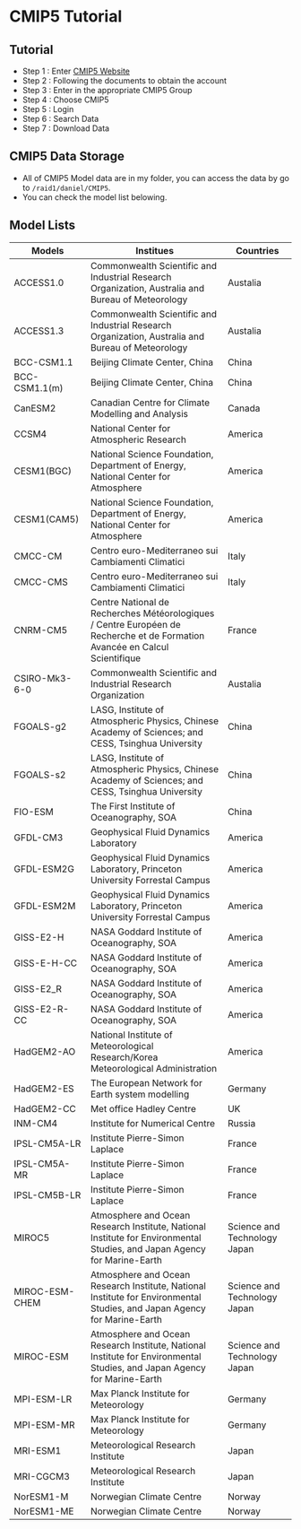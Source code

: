 # CMIP5 Tutorial

## Tutorial
- Step 1 : Enter [CMIP5 Website](https://pcmdi.llnl.gov/mips/cmip5/)
- Step 2 : Following the documents to obtain the account
- Step 3 : Enter in the appropriate CMIP5 Group
- Step 4 : Choose CMIP5
- Step 5 : Login 
- Step 6 : Search Data
- Step 7 : Download Data

## CMIP5 Data Storage 

- All of CMIP5 Model data are in my folder, you can access the data by go to `/raid1/daniel/CMIP5`.
- You can check the model list belowing.

## Model Lists
| Models | Institues | Countries |
|--------|-----------|-----------|
| ACCESS1.0 | Commonwealth Scientific and Industrial Research Organization, Australia and Bureau of Meteorology | Austalia|
| ACCESS1.3 | Commonwealth Scientific and Industrial Research Organization, Australia and Bureau of Meteorology | Austalia|
| BCC-CSM1.1 |  Beijing Climate Center, China | China |
| BCC-CSM1.1(m) | Beijing Climate Center, China | China |
| CanESM2 | Canadian Centre for Climate Modelling and Analysis | Canada |
| CCSM4 | National Center for Atmospheric Research | America |
| CESM1(BGC) | National Science Foundation, Department of Energy, National Center for Atmosphere | America |
| CESM1(CAM5) | National Science Foundation, Department of Energy, National Center for Atmosphere | America |
| CMCC-CM | Centro euro-Mediterraneo sui Cambiamenti Climatici | Italy |
| CMCC-CMS | Centro euro-Mediterraneo sui Cambiamenti Climatici | Italy |
| CNRM-CM5 | Centre National de Recherches Météorologiques / Centre Européen de Recherche et de Formation Avancée en Calcul Scientifique | France |
| CSIRO-Mk3-6-0 | Commonwealth Scientific and Industrial Research Organization | Austalia |
| FGOALS-g2 | LASG, Institute of Atmospheric Physics, Chinese Academy of Sciences; and CESS, Tsinghua University | China|
| FGOALS-s2 | LASG, Institute of Atmospheric Physics, Chinese Academy of Sciences; and CESS, Tsinghua University | China|
| FIO-ESM | The First Institute of Oceanography, SOA | China |
| GFDL-CM3 | Geophysical Fluid Dynamics Laboratory | America |
| GFDL-ESM2G | Geophysical Fluid Dynamics Laboratory, Princeton University Forrestal Campus | America |
| GFDL-ESM2M | Geophysical Fluid Dynamics Laboratory, Princeton University Forrestal Campus | America |
| GISS-E2-H | NASA Goddard Institute of Oceanography, SOA | America |
| GISS-E-H-CC | NASA Goddard Institute of Oceanography, SOA | America |
| GISS-E2_R  | NASA Goddard Institute of Oceanography, SOA | America |
| GISS-E2-R-CC | NASA Goddard Institute of Oceanography, SOA | America |
| HadGEM2-AO | National Institute of Meteorological Research/Korea Meteorological Administration | America |
| HadGEM2-ES | The European Network for Earth system modelling | Germany |
| HadGEM2-CC | Met office Hadley Centre | UK |
| INM-CM4 | Institute for Numerical Centre | Russia
| IPSL-CM5A-LR | Institute Pierre-Simon Laplace | France |
| IPSL-CM5A-MR | Institute Pierre-Simon Laplace | France |
| IPSL-CM5B-LR | Institute Pierre-Simon Laplace | France |
| MIROC5 | Atmosphere and Ocean Research Institute, National Institute for Environmental Studies, and Japan Agency for Marine-Earth | Science and Technology Japan |
| MIROC-ESM-CHEM | Atmosphere and Ocean Research Institute, National Institute for Environmental Studies, and Japan Agency for Marine-Earth | Science and Technology Japan |
| MIROC-ESM | Atmosphere and Ocean Research Institute, National Institute for Environmental Studies, and Japan Agency for Marine-Earth | Science and Technology Japan |
| MPI-ESM-LR | Max Planck Institute for Meteorology | Germany |
| MPI-ESM-MR | Max Planck Institute for Meteorology | Germany |
| MRI-ESM1 | Meteorological Research Institute | Japan |
| MRI-CGCM3 | Meteorological Research Institute | Japan |
| NorESM1-M | Norwegian Climate Centre | Norway |
| NorESM1-ME | Norwegian Climate Centre | Norway |
